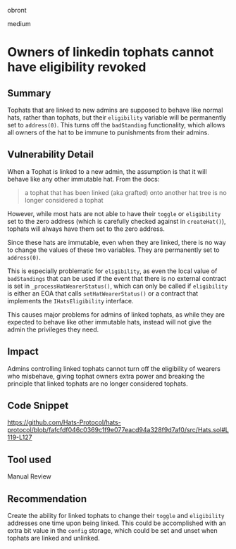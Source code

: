 obront

medium

# Owners of linkedin tophats cannot have eligibility revoked

## Summary

Tophats that are linked to new admins are supposed to behave like normal hats, rather than tophats, but their `eligibility` variable will be permanently set to `address(0)`. This turns off the `badStanding` functionality, which allows all owners of the hat to be immune to punishments from their admins.

## Vulnerability Detail

When a Tophat is linked to a new admin, the assumption is that it will behave like any other immutable hat. From the docs:

> a tophat that has been linked (aka grafted) onto another hat tree is no longer considered a tophat

However, while most hats are not able to have their `toggle` or `eligibility` set to the zero address (which is carefully checked against in `createHat()`), tophats will always have them set to the zero address.

Since these hats are immutable, even when they are linked, there is no way to change the values of these two variables. They are permanently set to `address(0)`.

This is especially problematic for `eligibility`, as even the local value of `badStandings` that can be used if the event that there is no external contract is set in `_processHatWearerStatus()`, which can only be called if `eligibility` is either an EOA that calls `setHatWearerStatus()` or a contract that implements the `IHatsEligibility` interface.

This causes major problems for admins of linked tophats, as while they are expected to behave like other immutable hats, instead will not give the admin the privileges they need.

## Impact

Admins controlling linked tophats cannot turn off the eligibility of wearers who misbehave, giving tophat owners extra power and breaking the principle that linked tophats are no longer considered tophats.

## Code Snippet

https://github.com/Hats-Protocol/hats-protocol/blob/fafcfdf046c0369c1f9e077eacd94a328f9d7af0/src/Hats.sol#L119-L127

## Tool used

Manual Review

## Recommendation

Create the ability for linked tophats to change their `toggle` and `eligibility` addresses one time upon being linked. This could be accomplished with an extra bit value in the `config` storage, which could be set and unset when tophats are linked and unlinked. 